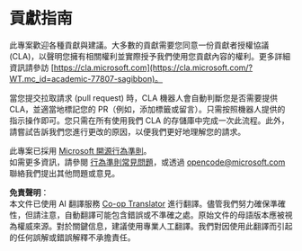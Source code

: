 <!--
CO_OP_TRANSLATOR_METADATA:
{
  "original_hash": "777400e9f0336c7ee2f9a1200a88478f",
  "translation_date": "2025-08-25T21:02:40+00:00",
  "source_file": "CONTRIBUTING.md",
  "language_code": "mo"
}
-->
# 貢獻指南

此專案歡迎各種貢獻與建議。大多數的貢獻需要您同意一份貢獻者授權協議 (CLA)，以聲明您擁有相關權利並實際授予我們使用您貢獻內容的權利。更多詳細資訊請參訪 [https://cla.microsoft.com](https://cla.microsoft.com/?WT.mc_id=academic-77807-sagibbon)。

當您提交拉取請求 (pull request) 時，CLA 機器人會自動判斷您是否需要提供 CLA，並適當地標記您的 PR（例如，添加標籤或留言）。只需按照機器人提供的指示操作即可。您只需在所有使用我們 CLA 的存儲庫中完成一次此流程。此外，請嘗試告訴我們您進行更改的原因，以便我們更好地理解您的請求。

此專案已採用 [Microsoft 開源行為準則](https://opensource.microsoft.com/codeofconduct/?WT.mc_id=academic-77807-sagibbon)。  
如需更多資訊，請參閱 [行為準則常見問題](https://opensource.microsoft.com/codeofconduct/faq/?WT.mc_id=academic-77807-sagibbon)，或透過 [opencode@microsoft.com](mailto:opencode@microsoft.com) 聯絡我們提出其他問題或意見。

**免責聲明**：  
本文件已使用 AI 翻譯服務 [Co-op Translator](https://github.com/Azure/co-op-translator) 進行翻譯。儘管我們努力確保準確性，但請注意，自動翻譯可能包含錯誤或不準確之處。原始文件的母語版本應被視為權威來源。對於關鍵信息，建議使用專業人工翻譯。我們對因使用此翻譯而引起的任何誤解或錯誤解釋不承擔責任。